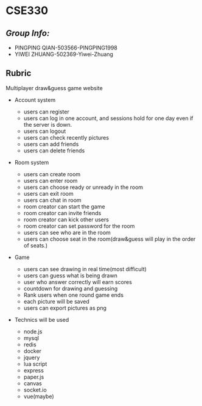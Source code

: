 # CSE330
## _Group Info:_
- PINGPING QIAN-503566-PINGPING1998
- YIWEI ZHUANG-502369-Yiwei-Zhuang
## Rubric
Multiplayer draw&guess game website
- Account system
  - users can register
  - users can log in one account, and sessions hold for one day even if the server
is down.
  - users can logout
  - users can check recently pictures
  - users can add friends
  - users can delete friends

- Room system
  - users can create room
  - users can enter room
  - users can choose ready or unready in the room
  - users can exit room
  - users can chat in room
  - room creator can start the game
  - room creator can invite friends
  - room creator can kick other users
  - room creator can set password for the room
  - users can see who are in the room
  - users can choose seat in the room(draw&guess will play in the order of seats.)

- Game
  - users can see drawing in real time(most difficult)
  - users can guess what is being drawn
  - user who answer correctly will earn scores
  - countdown for drawing and guessing 
  - Rank users when one round game ends
  - each picture will be saved
  - users can export pictures as png

- Technics will be used
  - node.js
  - mysql
  - redis
  - docker
  - jquery
  - lua script
  - express
  - paper.js
  - canvas
  - socket.io
  - vue(maybe)
  